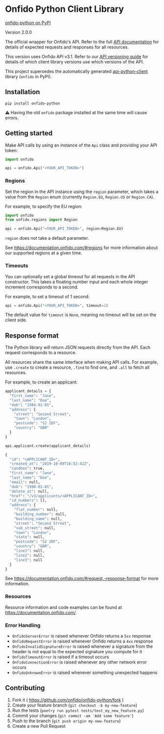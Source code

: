 # Onfido Python Client Library

[onfido-python on PyPI](https://pypi.org/project/onfido-python/)

Version 2.0.0

The official wrapper for Onfido's API. Refer to the full [API documentation](https://documentation.onfido.com) for details of expected requests and responses for all resources.

This version uses Onfido API v3.1. Refer to our [API versioning guide](https://developers.onfido.com/guide/api-versioning-policy#client-libraries) for details of which client library versions use which versions of the API. 

This project supersedes the automatically generated [api-python-client](https://github.com/onfido/api-python-client) library (`onfido` in PyPI).

## Installation

`pip install onfido-python`

:warning: Having the old `onfido` package installed at the same time will cause errors.

## Getting started

Make API calls by using an instance of the `Api` class and providing your API
token:

```python
import onfido

api = onfido.Api("<YOUR_API_TOKEN>")
```

### Regions

Set the region in the API instance using the `region` parameter, which takes a value from the `Region` enum (currently `Region.EU`, `Region.US` or `Region.CA`).

For example, to specify the EU region:

```python
import onfido
from onfido.regions import Region

api = onfido.Api("<YOUR_API_TOKEN>", region=Region.EU)
```

`region` does not take a default parameter.

See https://documentation.onfido.com/#regions for more information about our supported regions at a given time.

### Timeouts

You can optionally set a global timeout for all requests in the API
constructor. This takes a floating number input and each whole integer
increment corresponds to a second. 

For example, to set a timeout of 1 second:

```python
api = onfido.Api("<YOUR_API_TOKEN>", timeout=1)
```

The default value for `timeout` is `None`, meaning no timeout will be set on
the client side.

## Response format

The Python library will return JSON requests directly from the API. Each request corresponds to a resource. 

All resources share the same interface when making API calls. For example, use `.create` to create a resource, `.find` to find one, and `.all` to fetch all resources. 

For example, to create an applicant:

```python
applicant_details = {
  "first_name": "Jane",
  "last_name": "Doe",
  "dob": "1984-01-01",
  "address": {
    "street": "Second Street",
    "town": "London",
    "postcode": "S2 2DF",
    "country": "GBR"
  }
}

api.applicant.create(applicant_details)
```

```python
{
  "id": "<APPLICANT_ID>",
  "created_at": "2019-10-09T16:52:42Z",
  "sandbox": true,
  "first_name": "Jane",
  "last_name": "Doe",
  "email": null,
  "dob": "1990-01-01",
  "delete_at": null,
  "href": "/v3/applicants/<APPLICANT_ID>",
  "id_numbers": [],
  "address": {
    "flat_number": null,
    "building_number": null,
    "building_name": null,
    "street": "Second Street",
    "sub_street": null,
    "town": "London",
    "state": null,
    "postcode": "S2 2DF",
    "country": "GBR",
    "line1": null,
    "line2": null,
    "line3": null
  }
}
```

See https://documentation.onfido.com/#request,-response-format for more
information.

### Resources

Resource information and code examples can be found at https://documentation.onfido.com/.

### Error Handling

- `OnfidoServerError` is raised whenever Onfido returns a `5xx` response
- `OnfidoRequestError` is raised whenever Onfido returns a `4xx` response
- `OnfidoInvalidSignatureError` is raised whenever a signature from the header is not equal to the expected signature you compute for it
- `OnfidoTimeoutError` is raised if a timeout occurs
- `OnfidoConnectionError` is raised whenever any other network error occurs
- `OnfidoUnknownError` is raised whenever something unexpected happens

## Contributing

1. Fork it ( https://github.com/onfido/onfido-python/fork )
2. Create your feature branch (`git checkout -b my-new-feature`)
3. Run the tests (`poetry run pytest tests/test_my_new_feature.py`)
4. Commit your changes (`git commit -am 'Add some feature'`)
5. Push to the branch (`git push origin my-new-feature`)
6. Create a new Pull Request
